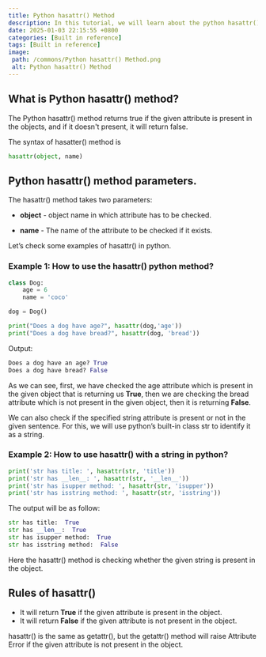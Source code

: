 ```yaml
---
title: Python hasattr() Method
description: In this tutorial, we will learn about the python hasattr() method and its uses with examples.
date: 2025-01-03 22:15:55 +0800
categories: [Built in reference]
tags: [Built in reference]
image:
 path: /commons/Python hasattr() Method.png
 alt: Python hasattr() Method
---
```


## What is Python hasattr() method? 

The Python hasattr() method returns true if the given attribute is present in the objects, and if it doesn't present, it will return false.

The syntax of hasatter() method is

```python
hasattr(object, name)

```

## Python hasattr() method parameters.

The hasattr() method takes two parameters:

* **object** \- object name in which attribute has to be checked.   
<script type="text/javascript">
	atOptions = {
		'key' : '98858c4e91885e00ea9926beee01c03e',
		'format' : 'iframe',
		'height' : 90,
		'width' : 728,
		'params' : {}
	};
</script>
<script type="text/javascript" src="//www.highperformanceformat.com/98858c4e91885e00ea9926beee01c03e/invoke.js"></script>
* **name** \- The name of the attribute to be checked if it exists.

Let’s check some examples of hasattr() in python.

### Example 1: How to use the hasattr() python method?

```python
class Dog:
    age = 6
    name = 'coco'

dog = Dog()

print("Does a dog have age?", hasattr(dog,'age'))
print("Does a dog have bread?", hasattr(dog, 'bread'))

```

Output:

```python
Does a dog have an age? True
Does a dog have bread? False

```

As we can see, first, we have checked the age attribute which is present in the given object that is returning us **True**, then we are checking the bread attribute which is not present in the given object, then it is returning **False**. 

We can also check if the specified string attribute is present or not in the given sentence. For this, we will use python’s built-in class str to identify it as a string.

<script type="text/javascript">
	atOptions = {
		'key' : '98858c4e91885e00ea9926beee01c03e',
		'format' : 'iframe',
		'height' : 90,
		'width' : 728,
		'params' : {}
	};
</script>
<script type="text/javascript" src="//www.highperformanceformat.com/98858c4e91885e00ea9926beee01c03e/invoke.js"></script>
### Example 2: How to use hasattr() with a string in python?

```python
print('str has title: ', hasattr(str, 'title'))
print('str has __len__: ', hasattr(str, '__len__'))
print('str has isupper method: ', hasattr(str, 'isupper'))
print('str has isstring method: ', hasattr(str, 'isstring'))

```

The output will be as follow:

```python
str has title:  True
str has __len__:  True
str has isupper method:  True
str has isstring method:  False

```

<script type="text/javascript">
	atOptions = {
		'key' : '98858c4e91885e00ea9926beee01c03e',
		'format' : 'iframe',
		'height' : 90,
		'width' : 728,
		'params' : {}
	};
</script>
<script type="text/javascript" src="//www.highperformanceformat.com/98858c4e91885e00ea9926beee01c03e/invoke.js"></script>
Here the hasattr() method is checking whether the given string is present in the object.

## Rules of hasattr()

* It will return **True** if the given attribute is present in the object.  
* It will return **False** if the given attribute is not present in the object.

hasattr() is the same as getattr(), but the getattr() method will raise Attribute Error if the given attribute is not present in the object.